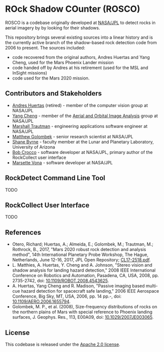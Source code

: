 # ROck Shadow COunter (ROSCO)

ROSCO is a codebase originally developed at [NASA/JPL](https://www.jpl.nasa.gov) to detect rocks in aerial imagery by by looking for their shadows.

This repository brings several existing sources into a linear history and is the currently active branch of the shadow-based rock detection code from 2006 to present.  The sources included:

* code recovered from the original authors, Andres Huertas and Yang Cheng, used for the Mars Phoenix Lander mission
* code handed off by Andres at his retirement (used for the MSL and InSight missions)
* code used for the Mars 2020 mission.

## Contributors and Stakeholders

* [Andres Huertas](https://www-robotics.jpl.nasa.gov/who-we-are/people/andres_huertas/) (retired) - member of the computer vision group at NASA/JPL
* [Yang Cheng](https://www-robotics.jpl.nasa.gov/who-we-are/people/yang_cheng) - member of the [Aerial and Orbital Image Analysis](https://www-robotics.jpl.nasa.gov/who-we-are/groups/347P) group at NASA/JPL
* [Marshall Trautman](https://www.linkedin.com/in/marshall-trautman) - engineering applications software engineer at NASA/JPL
* [Matthew Golombek](https://science.jpl.nasa.gov/people/golombek) - senior research scientist at NASA/JPL
* [Shane Byrne](https://www.lpl.arizona.edu/faculty/shane-byrne) - faculty member at the Lunar and Planetary Laboratory, University of Arizona
* [Bob Crocco](https://www.linkedin.com/in/bob-crocco-47a140) - software developer at NASA/JPL, primary author of the RockCollect user interface
* [Marsette Vona](https://www2.ccs.neu.edu/research/gpc/vona.html) - software developer at NASA/JPL

## RockDetect Command Line Tool

TODO

## RockCollect User Interface

TODO

## References

* Otero, Richard; Huertas, A.; Almeida, E.; Golombek, M.; Trautman, M.; Rothrock, B., 2017, "Mars 2020 robust rock detection and analysis method", 14th International Planetary Probe Workshop, The Hague, Netherlands, June 12-16, 2017, JPL Open Repository; [CL17-2518.pdf](https://dataverse.jpl.nasa.gov/file.xhtml?fileId=59706&version=2.0).
* L. Matthies, A. Huertas, Y. Cheng and A. Johnson, "Stereo vision and shadow analysis for landing hazard detection," 2008 IEEE International Conference on Robotics and Automation, Pasadena, CA, USA, 2008, pp. 2735-2742, doi: [10.1109/ROBOT.2008.4543625](https://ieeexplore.ieee.org/document/4543625).
* A. Huertas, Yang Cheng and R. Madison, "Passive imaging based multi-cue hazard detection for spacecraft safe landing," 2006 IEEE Aerospace Conference, Big Sky, MT, USA, 2006, pp. 14 pp.-, doi: [10.1109/AERO.2006.1655794](https://ieeexplore.ieee.org/document/1655794).
* Golombek, M. P., et al. (2008), Size-frequency distributions of rocks on the northern plains of Mars with special reference to Phoenix landing surfaces, J. Geophys. Res., 113, E00A09, doi: [10.1029/2007JE003065](https://agupubs.onlinelibrary.wiley.com/doi/full/10.1029/2007JE003065).

## License

This codebase is released under the [Apache 2.0 license](https://github.com/nasa-jpl/ROSCO?tab=Apache-2.0-1-ov-file#readme).
